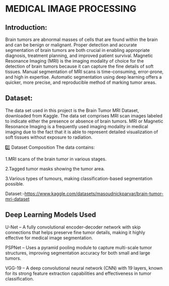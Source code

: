 # MEDICAL IMAGE PROCESSING
## Introduction:
Brain tumors are abnormal masses of cells that are found within the brain and can be benign or malignant. Proper detection and accurate segmentation of brain tumors are both crucial in enabling appropriate diagnosis, treatment planning, and improved patient survival.
Magnetic Resonance Imaging (MRI) is the imaging modality of choice for the detection of brain tumors because it can capture the fine details of soft tissues. Manual segmentation of MRI scans is time-consuming, error-prone, and high in expertise. Automatic segmentation using deep learning offers a quicker, more precise, and reproducible method of marking tumor areas.
## Dataset:
The data set used in this project is the Brain Tumor MRI Dataset, downloaded from Kaggle. The data set comprises MRI scan images labeled to indicate either the presence or absence of brain tumors. MRI or Magnetic Resonance Imaging is a frequently used imaging modality in medical imaging due to the fact that it is able to represent detailed visualization of soft tissues without exposure to radiation.

2️⃣ Dataset Composition
The data contains:

1.MRI scans of the brain tumor in various stages.

2.Tagged tumor masks showing the tumor area. 

3.Various types of tumours, making classification-based segmentation possible.

Dataset:-https://www.kaggle.com/datasets/masoudnickparvar/brain-tumor-mri-dataset

## Deep Learning Models Used
U-Net – A fully convolutional encoder-decoder network with skip connections that helps preserve fine tumor details, making it highly effective for medical image segmentation.

PSPNet – Uses a pyramid pooling module to capture multi-scale tumor structures, improving segmentation accuracy for both small and large tumors.

VGG-19 – A deep convolutional neural network (CNN) with 19 layers, known for its strong feature extraction capabilities and effectiveness in tumor classification.


